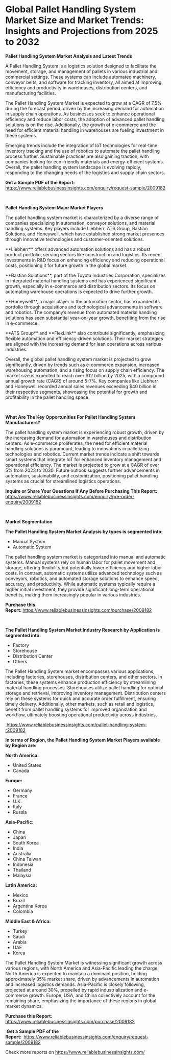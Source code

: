 <p><h1>Global Pallet Handling System Market Size and Market Trends: Insights and Projections from 2025 to 2032</h1></p><p><strong>Pallet Handling System Market Analysis and Latest Trends</strong></p>
<p><p>A Pallet Handling System is a logistics solution designed to facilitate the movement, storage, and management of pallets in various industrial and commercial settings. These systems can include automated machinery, conveyor belts, and software for tracking inventory, all aimed at improving efficiency and productivity in warehouses, distribution centers, and manufacturing facilities.</p><p>The Pallet Handling System Market is expected to grow at a CAGR of 7.5% during the forecast period, driven by the increasing demand for automation in supply chain operations. As businesses seek to enhance operational efficiency and reduce labor costs, the adoption of advanced pallet handling solutions is on the rise. Additionally, the growth of e-commerce and the need for efficient material handling in warehouses are fueling investment in these systems.</p><p>Emerging trends include the integration of IoT technologies for real-time inventory tracking and the use of robotics to automate the pallet handling process further. Sustainable practices are also gaining traction, with companies looking for eco-friendly materials and energy-efficient systems. Overall, the pallet handling system landscape is evolving rapidly, responding to the changing needs of the logistics and supply chain sectors.</p></p>
<p><strong>Get a Sample PDF of the Report:&nbsp;</strong> <a href="https://www.reliablebusinessinsights.com/enquiry/request-sample/2009182?utm_campaign=3000&utm_medium=2&utm_source=Github&utm_content=ia&utm_term=10042025&utm_id=pallet-handling-system">https://www.reliablebusinessinsights.com/enquiry/request-sample/2009182</a></p>
<p>&nbsp;</p>
<p><strong>Pallet Handling System Major Market Players</strong></p>
<p><p>The pallet handling system market is characterized by a diverse range of companies specializing in automation, conveyor solutions, and material handling systems. Key players include Liebherr, ATS Group, Bastian Solutions, and Honeywell, which have established strong market presences through innovative technologies and customer-oriented solutions.</p><p>**Liebherr** offers advanced automation solutions and has a robust product portfolio, serving sectors like construction and logistics. Its recent investments in R&D focus on enhancing efficiency and reducing operational costs, positioning it for future growth in the global market.</p><p>**Bastian Solutions**, part of the Toyota Industries Corporation, specializes in integrated material handling systems and has experienced significant growth, especially in e-commerce and distribution sectors. Its focus on automating warehouse operations is expected to drive further growth.</p><p>**Honeywell**, a major player in the automation sector, has expanded its portfolio through acquisitions and technological advancements in software and robotics. The company’s revenue from automated material handling solutions has seen substantial year-on-year growth, benefiting from the rise in e-commerce.</p><p>**ATS Group** and **FlexLink** also contribute significantly, emphasizing flexible automation and efficiency-driven solutions. Their market strategies are aligned with the increasing demand for lean operations across various industries.</p><p>Overall, the global pallet handling system market is projected to grow significantly, driven by trends such as e-commerce expansion, increased warehousing automation, and a rising focus on supply chain efficiency. The market size is expected to reach over $12 billion by 2025, with a compound annual growth rate (CAGR) of around 5-7%. Key companies like Liebherr and Honeywell recorded annual sales revenues exceeding $40 billion in their respective segments, showcasing the potential for growth and profitability in the pallet handling space.</p></p>
<p>&nbsp;</p>
<p><strong>What Are The Key Opportunities For Pallet Handling System Manufacturers?</strong></p>
<p><p>The pallet handling system market is experiencing robust growth, driven by the increasing demand for automation in warehouses and distribution centers. As e-commerce proliferates, the need for efficient material handling solutions is paramount, leading to innovations in palletizing technologies and robotics. Current market trends indicate a shift towards smart systems that integrate IoT for enhanced inventory management and operational efficiency. The market is projected to grow at a CAGR of over 5% from 2023 to 2030. Future outlook suggests further advancements in automation, sustainability, and customization, positioning pallet handling systems as crucial for streamlined logistics operations.</p></p>
<p><strong>Inquire or Share Your Questions If Any Before Purchasing This Report:</strong> <a href="https://www.reliablebusinessinsights.com/enquiry/pre-order-enquiry/2009182?utm_campaign=3000&utm_medium=2&utm_source=Github&utm_content=ia&utm_term=10042025&utm_id=pallet-handling-system">https://www.reliablebusinessinsights.com/enquiry/pre-order-enquiry/2009182</a></p>
<p>&nbsp;</p>
<p><strong>Market Segmentation</strong></p>
<p><strong>The Pallet Handling System Market Analysis by types is segmented into:</strong></p>
<p><ul><li>Manual System</li><li>Automatic System</li></ul></p>
<p><p>The pallet handling system market is categorized into manual and automatic systems. Manual systems rely on human labor for pallet movement and storage, offering flexibility but potentially lower efficiency and higher labor costs. In contrast, automatic systems utilize advanced technology such as conveyors, robotics, and automated storage solutions to enhance speed, accuracy, and productivity. While automatic systems typically require a higher initial investment, they provide significant long-term operational benefits, making them increasingly popular in various industries.</p></p>
<p><strong>Purchase this Report:&nbsp;</strong><a href="https://www.reliablebusinessinsights.com/purchase/2009182?utm_campaign=3000&utm_medium=2&utm_source=Github&utm_content=ia&utm_term=10042025&utm_id=pallet-handling-system">https://www.reliablebusinessinsights.com/purchase/2009182</a></p>
<p>&nbsp;</p>
<p><strong>The Pallet Handling System Market Industry Research by Application is segmented into:</strong></p>
<p><ul><li>Factory</li><li>Storehouse</li><li>Distribution Center</li><li>Others</li></ul></p>
<p><p>The Pallet Handling System market encompasses various applications, including factories, storehouses, distribution centers, and other sectors. In factories, these systems enhance production efficiency by streamlining material handling processes. Storehouses utilize pallet handling for optimal storage and retrieval, improving inventory management. Distribution centers rely on these systems for quick and accurate order fulfillment, ensuring timely delivery. Additionally, other markets, such as retail and logistics, benefit from pallet handling systems for improved organization and workflow, ultimately boosting operational productivity across industries.</p></p>
<p><a href="https://www.reliablebusinessinsights.com/pallet-handling-system-r2009182?utm_campaign=3000&utm_medium=2&utm_source=Github&utm_content=ia&utm_term=10042025&utm_id=pallet-handling-system">&nbsp;https://www.reliablebusinessinsights.com/pallet-handling-system-r2009182</a></p>
<p><strong>In terms of Region, the Pallet Handling System Market Players available by Region are:</strong></p>
<p>
    <p> <strong> North America: </strong>
        <ul>
            <li>United States</li>
            <li>Canada</li>
        </ul>
        </p> 
    <p> <strong> Europe: </strong>
        <ul>
            <li>Germany</li>
            <li>France</li>
            <li>U.K.</li>
            <li>Italy</li>
            <li>Russia</li>
        </ul>
        </p> 
    <p> <strong> Asia-Pacific: </strong>
        <ul>
            <li>China</li>
            <li>Japan</li>
            <li>South Korea</li>
            <li>India</li>
            <li>Australia</li>
            <li>China Taiwan</li>
            <li>Indonesia</li>
            <li>Thailand</li>
            <li>Malaysia</li>
        </ul>
        </p> 
    <p> <strong> Latin America: </strong>
        <ul>
            <li>Mexico</li>
            <li>Brazil</li>
            <li>Argentina Korea</li>
            <li>Colombia</li>
        </ul>
        </p> 
    <p> <strong> Middle East & Africa: </strong>
        <ul>
            <li>Turkey</li>
            <li>Saudi</li>
            <li>Arabia</li>
            <li>UAE</li>
            <li>Korea</li>
        </ul>
    </p>
    </p>
<p><p>The Pallet Handling System Market is witnessing significant growth across various regions, with North America and Asia-Pacific leading the charge. North America is expected to maintain a dominant position, holding approximately 35% market share, driven by advancements in automation and increased logistics demands. Asia-Pacific is closely following, projected at around 30%, propelled by rapid industrialization and e-commerce growth. Europe, USA, and China collectively account for the remaining share, emphasizing the importance of these regions in global market dynamics.</p></p>
<p><strong>Purchase this Report: </strong><a href="https://www.reliablebusinessinsights.com/purchase/2009182?utm_campaign=3000&utm_medium=2&utm_source=Github&utm_content=ia&utm_term=10042025&utm_id=pallet-handling-system">https://www.reliablebusinessinsights.com/purchase/2009182</a></p>
<p>&nbsp;<strong>Get a Sample PDF of the Report:&nbsp;&nbsp;</strong><a href="https://www.reliablebusinessinsights.com/enquiry/request-sample/2009182?utm_campaign=3000&utm_medium=2&utm_source=Github&utm_content=ia&utm_term=10042025&utm_id=pallet-handling-system">https://www.reliablebusinessinsights.com/enquiry/request-sample/2009182</a></p>
<p><strong></strong></p>
<p>Check more reports on <a href="https://www.reliablebusinessinsights.com/?utm_campaign=3000&utm_medium=2&utm_source=Github&utm_content=ia&utm_term=10042025&utm_id=pallet-handling-system">https://www.reliablebusinessinsights.com/</a></p>